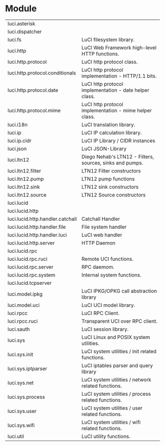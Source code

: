 # Module

|||
|-|-|
| luci.asterisk | |
| luci.dispatcher | |
| luci.fs | LuCI filesystem library.|
| luci.http | LuCI Web Framework high-level HTTP functions.|
| luci.http.protocol | LuCI http protocol class.|
| luci.http.protocol.conditionals | LuCI http protocol implementation - HTTP/1.1 bits.|
| luci.http.protocol.date | LuCI http protocol implementation - date helper class.|
| luci.http.protocol.mime | LuCI http protocol implementation - mime helper class.|
| luci.i18n | LuCI translation library.|
| luci.ip | LuCI IP calculation library.|
| luci.ip.cidr | LuCI IP Library / CIDR instances|
| luci.json | LuCI JSON-Library|
| luci.ltn12 | Diego Nehab's LTN12 - Filters, sources, sinks and pumps.|
| luci.ltn12.filter | LTN12 Filter constructors|
| luci.ltn12.pump | LTN12 pump functions|
| luci.ltn12.sink | LTN12 sink constructors|
| luci.ltn12.source | LTN12 Source constructors|
| luci.lucid | |
| luci.lucid.http | |
| luci.lucid.http.handler.catchall | Catchall Handler|
| luci.lucid.http.handler.file | File system handler|
| luci.lucid.http.handler.luci | LuCI web handler|
| luci.lucid.http.server | HTTP Daemon|
| luci.lucid.rpc | |
| luci.lucid.rpc.ruci | Remote UCI functions.|
| luci.lucid.rpc.server | RPC daemom.|
| luci.lucid.rpc.system | Internal system functions.|
| luci.lucid.tcpserver | |
| luci.model.ipkg | LuCI IPKG/OPKG call abstraction library|
| luci.model.uci | LuCI UCI model library.|
| luci.rpcc | LuCI RPC Client.|
| luci.rpcc.ruci | Transparent UCI over RPC client.|
| luci.sauth | LuCI session library.|
| luci.sys | LuCI Linux and POSIX system utilities.|
| luci.sys.init | LuCI system utilities / init related functions.|
| luci.sys.iptparser | LuCI iptables parser and query library|
| luci.sys.net | LuCI system utilities / network related functions.|
| luci.sys.process | LuCI system utilities / process related functions.|
| luci.sys.user | LuCI system utilities / user related functions.|
| luci.sys.wifi | LuCI system utilities / wifi related functions.|
| luci.util | LuCI utility functions.|